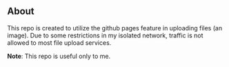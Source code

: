 ## About
This repo is created to utilize the github pages feature in uploading files (an image). Due to some restrictions in my isolated network, traffic is not allowed to most file upload services. 

**Note**: This repo is useful only to me. 
